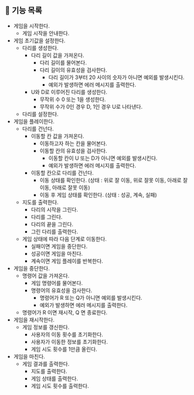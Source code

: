 ## 🎯 기능 목록

* 게임을 시작한다.
  * 게임 시작을 안내한다.
* 게임 초기값을 설정한다.
  * 다리를 생성한다.
    * 다리 길이 값을 가져온다.
      * 다리 길이를 물어본다.
      * 다리 길이의 유효성을 검사한다.
        * 다리 길이가 3부터 20 사이의 숫자가 아니면 예외를 발생시킨다.
        * 예외가 발생하면 에러 메시지를 출력한다.
    * U와 D로 이루어진 다리를 생성한다.
      * 무작위 수 0 또는 1을 생성한다.
      * 무작위 수가 0인 경우 D, 1인 경우 U로 나타낸다.
  * 다리를 설정한다.
* 게임을 플레이한다.
  * 다리를 건넌다.
    * 이동할 칸 값을 가져온다.
      * 이동하고자 하는 칸을 물어본다.
      * 이동할 칸의 유효성을 검사한다.
        * 이동할 칸이 U 또는 D가 아니면 예외를 발생시킨다.
        * 예외가 발생하면 에러 메시지를 출력한다.
    * 이동할 칸으로 다리를 건넌다.
      * 이동 상태를 확인한다. (상태 : 위로 잘 이동, 위로 잘못 이동, 아래로 잘 이동, 아래로 잘못 이동)
      * 이동 후 게임 상태를 확인한다. (상태 : 성공, 계속, 실패)
  * 지도를 출력한다.
    * 다리의 시작을 그린다.
    * 다리를 그린다.
    * 다리의 끝을 그린다.
    * 그린 다리를 출력한다.
  * 게임 상태에 따라 다음 단계로 이동한다.
    * 실패이면 게임을 중단한다.
    * 성공이면 게임을 마친다.
    * 계속이면 게임 플레이를 반복한다.
* 게임을 중단한다.
  * 명령어 값을 가져온다.
    * 게임 명령어를 물어본다.
    * 명령어의 유효성을 검사한다.
      * 명령어가 R 또는 Q가 아니면 예외를 발생시킨다.
      * 예외가 발생하면 에러 메시지를 출력한다.
  * 명령어가 R 이면 재시작, Q 면 종료한다.
* 게임을 재시작한다.
  * 게임 정보를 갱신한다.
    * 사용자의 이동 횟수를 초기화한다.
    * 사용자가 이동한 정보를 초기화한다.
    * 게임 시도 횟수를 1만큼 올린다.
* 게임을 마친다.
  * 게임 결과를 출력한다.
    * 지도를 출력한다.
    * 게임 상태를 출력한다.
    * 게임 시도 횟수를 출력한다.